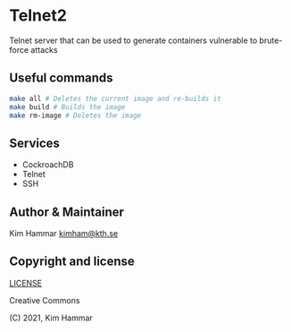 # Telnet2

Telnet server that can be used to generate containers vulnerable to brute-force attacks

## Useful commands

```bash
make all # Deletes the current image and re-builds it
make build # Builds the image
make rm-image # Deletes the image   
```

## Services

- CockroachDB
- Telnet
- SSH

## Author & Maintainer

Kim Hammar <kimham@kth.se>

## Copyright and license

[LICENSE](LICENSE.md)

Creative Commons

(C) 2021, Kim Hammar